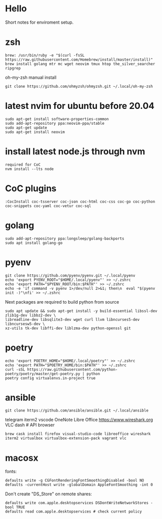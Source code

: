 # Hello
Short notes for enviroment setup.

# zsh

```
brew: /usr/bin/ruby -e "$(curl -fsSL https://raw.githubusercontent.com/Homebrew/install/master/install)"
brew install golang mtr mc wget neovim tmux htop the_silver_searcher ripgrep
```
oh-my-zsh manual install
```
git clone https://github.com/ohmyzsh/ohmyzsh.git ~/.local/oh-my-zsh
```

# latest nvim for ubuntu before 20.04
```
sudo apt-get install software-properties-common
sudo add-apt-repository ppa:neovim-ppa/stable
sudo apt-get update
sudo apt-get install neovim
```

# install latest node.js through nvm
```
required for CoC
nvm install --lts node
```

# CoC plugins
```
:CocInstall coc-tsserver coc-json coc-html coc-css coc-go coc-python coc-snippets coc-yaml coc-vetur coc-sql
```

# golang
```
sudo add-apt-repository ppa:longsleep/golang-backports
sudo apt install golang-go
```

# pyenv
```
git clone https://github.com/pyenv/pyenv.git ~/.local/pyenv
echo 'export PYENV_ROOT="$HOME/.local/pyenv"' >> ~/.zshrc
echo 'export PATH="$PYENV_ROOT/bin:$PATH"' >> ~/.zshrc
echo -e 'if command -v pyenv 1>/dev/null 2>&1; then\n  eval "$(pyenv init -)"\nfi' >> ~/.zshrc
```

Next packages are required to build python from source
```
sudo apt update && sudo apt-get install -y build-essential libssl-dev zlib1g-dev libbz2-dev \
libreadline-dev libsqlite3-dev wget curl llvm libncurses5-dev libncursesw5-dev \
xz-utils tk-dev libffi-dev liblzma-dev python-openssl git
```

# poetry
```
echo 'export POETRY_HOME="$HOME/.local/poetry"' >> ~/.zshrc
echo 'export PATH="$POETRY_HOME/bin:$PATH"' >> ~/.zshrc
curl -sSL https://raw.githubusercontent.com/python-poetry/poetry/master/get-poetry.py | python
poetry config virtualenvs.in-project true
```

# ansible
```
git clone https://github.com/ansible/ansible.git ~/.local/ansible
```


telegram
iterm2
vscode
OneNote
Libre Office
https://www.wireshark.org
VLC
dash # API browser

```
brew cask install firefox visual-studio-code libreoffice wireshark iterm2 virtualbox virtualbox-extension-pack vagrant vlc
```

# macosx

fonts:
```
defaults write -g CGFontRenderingFontSmoothingDisabled -bool NO
defaults -currentHost write -globalDomain AppleFontSmoothing -int 0
```

Don't create "DS_Store" on remote shares:
```
defaults write com.apple.desktopservices DSDontWriteNetworkStores -bool TRUE
defaults read com.apple.desktopservices # check current policy
```
